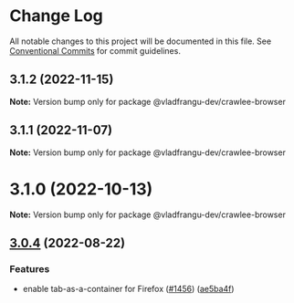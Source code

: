 # Change Log

All notable changes to this project will be documented in this file.
See [Conventional Commits](https://conventionalcommits.org) for commit guidelines.

## 3.1.2 (2022-11-15)

**Note:** Version bump only for package @vladfrangu-dev/crawlee-browser





## 3.1.1 (2022-11-07)

**Note:** Version bump only for package @vladfrangu-dev/crawlee-browser





# 3.1.0 (2022-10-13)

**Note:** Version bump only for package @vladfrangu-dev/crawlee-browser





## [3.0.4](https://github.com/apify/crawlee/compare/v3.0.3...v3.0.4) (2022-08-22)


### Features

* enable tab-as-a-container for Firefox ([#1456](https://github.com/apify/crawlee/issues/1456)) ([ae5ba4f](https://github.com/apify/crawlee/commit/ae5ba4f15fd6d14f444486234753ce1781c74cc8))
